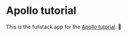 # Apollo tutorial

This is the fullstack app for the [Apollo tutorial](http://apollographql.com/docs/tutorial/introduction.html). 🚀
